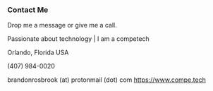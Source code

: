 ### Contact Me

Drop me a message or give me a call. 

Passionate about technology | I am a competech

Orlando, Florida USA

(407) 984-0020

brandonrosbrook (at) protonmail (dot) com
https://www.compe.tech
